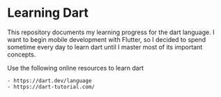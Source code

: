 # Learning Dart
This repository documents my learning progress for the dart language.
I want to begin mobile development with Flutter, so I decided to spend sometime every day to learn dart until I master most of its important concepts.

Use the following online resources to learn dart
 
    - https://dart.dev/language
    - https://dart-tutorial.com/